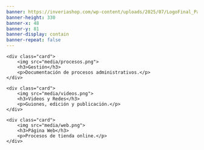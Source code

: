 ```yaml
---
banner: https://inveriashop.com/wp-content/uploads/2025/07/LogoFinal_Pagina-3.webp
banner-height: 330
banner-x: 48
banner-y: 81
banner-display: contain
banner-repeat: false
---
```


<div class="cards">

	<div class="card">
		<img src="media/procesos.png">
		<h3>Gestión</h3>
		<p>Documentación de procesos administrativos.</p>
	</div>
	
	<div class="card">
		<img src="media/videos.png">
		<h3>Videos y Redes</h3>
		<p>Guiones, edición y publicación.</p>
	</div>
	
	<div class="card">
		<img src="media/web.png">
		<h3>Página Web</h3>
		<p>Procesos de tienda online.</p>
	</div>

</div>

<div>
	
</div>
